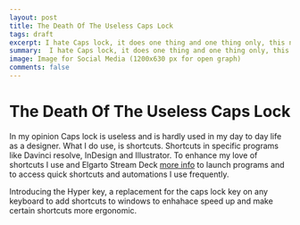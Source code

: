 ```yaml
---
layout: post
title: The Death Of The Useless Caps Lock
tags: draft
excerpt: I hate Caps lock, it does one thing and one thing only, this needs to change.
summary:  I hate Caps lock, it does one thing and one thing only, this needs to change.
image: Image for Social Media (1200x630 px for open graph)
comments: false
---
```


# The Death Of The Useless Caps Lock

In my opinion Caps lock is useless and is hardly used in my day to day life as a designer. What I do use, is shortcuts. Shortcuts in specific programs like Davinci resolve, InDesign and Illustrator.
To enhance my love of shortcuts I use and Elgarto Stream Deck [more info]() to launch programs and to access quick shortcuts and automations I use frequently.  

Introducing the Hyper key, a replacement for the caps lock key on any keyboard to add shortcuts to windows to enhahace speed up and make certain shortcuts more ergonomic.
